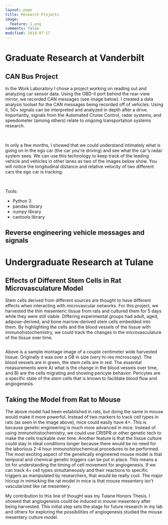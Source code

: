 ```yaml
---
layout: page
title: Research Projects
image:
  feature: 1.png
comments: false
modified: 2019-07-17
---
```

# Graduate Research at Vanderbilt
## CAN Bus Project
In the Work Laboratory I chose a project working on reading out and analyzing car sensor data. Using the OBD-II port behind the rear-view mirror, we recorded CAN messages (see image below). I created a data analysis toolset for the CAN messages being recorded off of vehicles. Using it, 50+ signals can be interpreted and analyzed in depth after a drive. Importantly, signals from the Automated Cruise Control, radar systems, and speedometer (among others) relate to ongoing transportation systems research.

<figure class = "half">
	<a href="{{ site.url }}/images/panda.jpeg"><img src="{{ site.url }}/images/panda.jpeg" alt=""></a>
  <a href="{{ site.url }}/images/Speed.png"><img src="{{ site.url }}/images/Speed.png" alt=""></a>
  <a href="{{ site.url }}/images/steer_angle.png"><img src="{{ site.url }}/images/steer_angle.png" alt=""></a>
</figure>

In only a few months, I showed that we could understand intimately what is going on in the ego car (the car you're driving) and see what the car's radar system sees. We can use this technology to keep track of the leading vehicle and vehicles in other lanes as two of the images below show. You will notice the longitudinal distance and relative velocity of two different cars the ego car is tracking.

<figure class = "half">
  <a href="{{ site.url }}/images/relVel2.png"><img src="{{ site.url }}/images/relVel2.png" alt=""></a>
  <a href="{{ site.url }}/images/longdist2.png"><img src="{{ site.url }}/images/longdist2.png" alt=""></a>
  <a href="{{ site.url }}/images/radar_all_track.png"><img src="{{ site.url }}/images/radar_all_track.png" alt=""></a>
  <a href="{{ site.url }}/images/all_track.png"><img src="{{ site.url }}/images/all_track.png" alt=""></a>
</figure>

Tools:
* Python 3
* pandas library
* numpy library
* cantools library

## Reverse engineering vehicle messages and signals

# Undergraduate Research at Tulane
## Effects of Different Stem Cells in Rat Microvasculature Model
Stem cells derived from different sources are thought to have different effects when interacting with microvascular networks. For this project, we harvested the thin mesenteric tissue from rats and cultured them for 5 days while they were still viable. Differing experimental groups had adult, aged, adipose-derived, and bone marrow-derived stem cells embedded into them. By highlighting the cells and the blood vessels of the tissue with immunohistochemistry, we could track the changes in the microvasculature of the tissue over time.

<figure>
	<a href="{{ site.url }}/images/1.png"><img src="{{ site.url }}/images/1.png" alt=""></a>
</figure>

Above is a sample montage image of a couple centimeter wide harvested tissue. Originally it was over a GB in size (very hi-res microscopy). The blood vessels are in green, the stem cells are in red. The essential measurements were A) what is the change in the blood vessels over time, and B) are the cells migrating and showing pericyte behavior. Pericytes are a specific state of the stem cells that is known to facilitate blood flow and angiogenesis.

## Taking the Model from Rat to Mouse

The above model had been established in rats, but doing the same in mouse would make it more powerful. Instead of two markers to track cell types in rats (as seen in the image above), mice could easily have 4+. This is because genetic engineering is much more advanced in mice. Instead of using immunohistochemistry, we could use CRISPR or other genetic tech to make the cells trackable over time. Another feature is that the tissue culture could stay in ideal conditions longer because there would be no need for the laborious 2-4 hour immunohistochemical procedures to be performed. The most exciting aspect of the genetically engineered mouse model is that temporal and chemical genetic triggers can be put in place. This means a lot for understanding the timing of cell movement for angiogenesis. If we can track 4+ cell types simultaneously and their reactions to specific triggers as manipulated by researchers, that would be really cool. The major hiccup in mimicking the rat model in mice is that mouse mesentery isn't vascularized like rat mesentery.

My contribution to this line of thought was my Tulane Honors Thesis. I showed that angiogenesis could be induced in mouse mesentery after being harvested. This initial step sets the stage for future research in my lab and others for exploring the possibilities of angiogenesis studied the mouse mesentery culture model.
